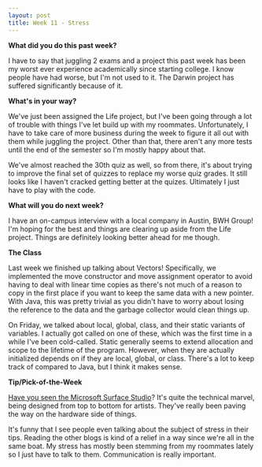 ```yaml
---
layout: post
title: Week 11 - Stress
---
```


**What did you do this past week?**

I have to say that juggling 2 exams and a project this past week has been my worst ever experience academically since starting college. I know people have had worse, but I'm not used to it. The Darwin project has suffered significantly because of it.

**What's in your way?**

We've just been assigned the Life project, but I've been going through a lot of trouble with things I've let build up with my roommates. Unfortunately, I have to take care of more business during the week to figure it all out with them while juggling the project. Other than that, there aren't any more tests until the end of the semester so I'm mostly happy about that.

We've almost reached the 30th quiz as well, so from there, it's about trying to improve the final set of quizzes to replace my worse quiz grades. It still looks like I haven't cracked getting better at the quizes. Ultimately I just have to play with the code.

**What will you do next week?**

I have an on-campus interview with a local company in Austin, BWH Group! I'm hoping for the best and things are clearing up aside from the Life project. Things are definitely looking better ahead for me though. 

**The Class**

Last week we finished up talking about Vectors! Specifically, we implemented the move constructor and move assignment operator to avoid having to deal with linear time copies as there's not much of a reason to copy in the first place if you want to keep the same data with a new pointer. With Java, this was pretty trivial as you didn't have to worry about losing the reference to the data and the garbage collector would clean things up.

On Friday, we talked about local, global, class, and their static variants of variables. I actually got called on one of these, which was the first time in a while I've been cold-called. Static generally seems to extend allocation and scope to the lifetime of the program. However, when they are actually initialized depends on if they are local, global, or class. There's a lot to keep track of compared to Java, but I think it makes sense.

**Tip/Pick-of-the-Week**

[Have you seen the Microsoft Surface Studio](https://www.youtube.com/watch?v=WMklcdzcNcU)? It's quite the technical marvel, being designed from top to bottom for artists. They've really been paving the way on the hardware side of things.

It's funny that I see people even talking about the subject of stress in their tips. Reading the other blogs is kind of a relief in a way since we're all in the same boat. My stress has mostly been stemming from my roommates lately so I just have to talk to them. Communication is really important.
